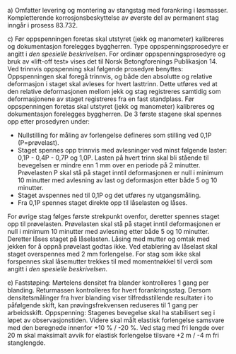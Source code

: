 a) Omfatter levering og montering av stangstag med forankring i løsmasser. Kompletterende korrosjonsbeskyttelse av øverste del av permanent stag inngår i prosess 83.732.

c) Før oppspenningen foretas skal utstyret (jekk og manometer) kalibreres og dokumentasjon forelegges byggherren.
Type oppspenningsprosedyre er angitt i *den spesielle beskrivelsen*. For ordinær oppspenningsprosedyre og bruk av «lift-off test» vises det til Norsk Betongforenings Publikasjon 14. Ved trinnvis oppspenning skal følgende prosedyre benyttes:
Oppspenningen skal foregå trinnvis, og både den absolutte og relative deformasjon i staget skal avleses for hvert lasttrinn. Dette utføres ved at den relative deformasjonen mellom jekk og stag registreres samtidig som deformasjonene av staget registreres fra en fast standplass.
Før oppspenningen foretas skal utstyret (jekk og manometer) kalibreres og dokumentasjon forelegges byggherren.
De 3 første stagene skal spennes opp etter prosedyren under:
-  Nullstilling for måling av forlengelse defineres som stilling ved 0,1P (P=prøvelast).
-  Staget spennes opp trinnvis med avlesninger ved minst følgende laster: 0,1P - 0,4P - 0,7P og 1,0P. Lasten på hvert trinn skal bli stående til bevegelsen er mindre enn 1 mm over en periode på 2 minutter. Prøvelasten P skal stå på staget inntil deformasjonen er null i minimum 10 minutter med avlesning av last og deformasjon etter både 5 og 10 minutter.
-  Staget avspennes ned til 0,1P og det utføres ny utgangsmåling.
-  Fra 0,1P spennes staget direkte opp til låselasten og låses.

For øvrige stag følges første strekpunkt ovenfor, deretter spennes staget opp til prøvelasten. Prøvelasten skal stå på staget inntil deformasjonen er null i minimum 10 minutter med avlesning etter både 5 og 10 minutter. Deretter låses staget på låselasten.
Låsing med mutter og omtak med jekken for å oppnå prøvelast godtas ikke.
Ved etablering av låselast skal staget overspennes med 2 mm forlengelse.
For stag som ikke skal forspennes skal låsemutter trekkes til med momentnøkkel til verdi som angitt i *den spesielle beskrivelsen*.

e) Faststøping:
Mørtelens densitet fra blander kontrolleres 1 gang per blanding. Returmassen kontrolleres for hvert forankringsstag. Dersom densitetsmålinger fra hver blanding viser tilfredsstillende resultater i to påfølgende skift, kan prøvingsfrekvensen reduseres til 1 gang per arbeidsskift.
Oppspenning:
Stagenes bevegelse skal ha stabilisert seg i løpet av observasjonstiden. Videre skal målt elastisk forlengelse samsvare med den beregnede innenfor +10 % / -20 %. Ved stag med fri lengde over 20 m skal maksimalt avvik for elastisk forlengelse tilsvare +2 m / -4 m fri stanglengde.

